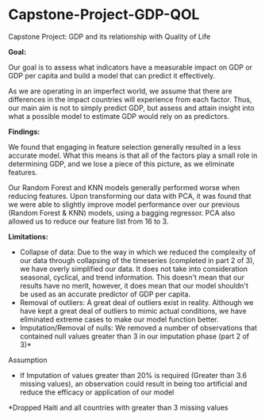 # Capstone-Project-GDP-QOL

Capstone Project: GDP and its relationship with Quality of Life

__Goal:__

Our goal is to assess what indicators have a measurable impact on GDP or GDP per capita and build a model that can predict it effectively. 

As we are operating in an imperfect world, we assume that there are differences in the impact countries will experience from each factor. Thus, our main aim is not to simply predict GDP, but assess and attain insight into what a possible model to estimate GDP would rely on as predictors.

__Findings:__

We found that engaging in feature selection generally resulted in a less accurate model. What this means is that all of the factors play a small role in determining GDP, and we lose a piece of this picture, as we eliminate features. 

Our Random Forest and KNN models generally performed worse when reducing features. Upon transforming our data with PCA, it was found that we were able to slightly improve model performance over our previous (Random Forest & KNN) models, using a bagging regressor. PCA also allowed us to reduce our feature list from 16 to 3.

__Limitations:__

* Collapse of data: Due to the way in which we reduced the complexity of our data through collapsing of the timeseries (completed in part 2 of 3), we have overly simplified our data. It does not take into consideration seasonal, cyclical, and trend information. This doesn't mean that our results have no merit, however, it does mean that our model shouldn't be used as an accurate predictor of GDP per capita.
* Removal of outliers: A great deal of outliers exist in reality. Although we have kept a great deal of outliers to mimic actual conditions, we have eliminated extreme cases to make our model function better. 
* Imputation/Removal of nulls: We removed a number of observations that contained null values greater than 3 in our imputation phase (part 2 of 3)*

Assumption
* If Imputation of values greater than 20% is required (Greater than 3.6 missing values),  an observation could result in being too artificial and reduce the efficacy or application of our model

*Dropped Haiti and all countries with greater than 3 missing values

